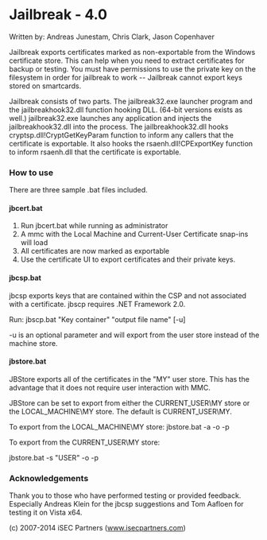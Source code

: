 # Jailbreak - 4.0
Written by: Andreas Junestam, Chris Clark, Jason Copenhaver

Jailbreak exports certificates marked as non-exportable from the Windows 
certificate store.  This can help when you need to extract certificates 
for backup or testing. You must have permissions to use the private key on the 
filesystem in order for jailbreak to work -- Jailbreak cannot export keys stored
on smartcards.

Jailbreak consists of two parts. The jailbreak32.exe launcher program and the
jailbreakhook32.dll function hooking DLL. (64-bit versions exists as well.)
jailbreak32.exe launches any application and injects the jailbreakhook32.dll
into the process. The jailbreakhook32.dll hooks cryptsp.dll!CryptGetKeyParam
function to inform any callers that the certificate is exportable. It also
hooks the rsaenh.dll!CPExportKey function to inform rsaenh.dll that
the certificate is exportable.

### How to use

There are three sample .bat files included.

#### jbcert.bat

1) Run jbcert.bat while running as administrator
2) A mmc with the Local Machine and Current-User Certificate snap-ins will load
3) All certificates are now marked as exportable
4) Use the certificate UI to export certificates and their private keys. 


#### jbcsp.bat

jbcsp exports keys that are contained within the CSP and not associated with a certificate.
jbscp requires .NET Framework 2.0.

Run: jbscp.bat "Key container" "output file name" [-u]

-u is an optional parameter and will export from the user store instead of the 
machine store.

#### jbstore.bat

JBStore exports all of the certificates in the "MY" user store. This has the 
advantage that it does not require user interaction with MMC.

JBStore can be set to export from either the CURRENT_USER\MY store or the 
LOCAL_MACHINE\MY store.  The default is CURRENT_USER\MY.

To export from the LOCAL_MACHINE\MY store:
jbstore.bat -a -o <outfile> -p <password>

To export from the CURRENT_USER\MY store:

jbstore.bat -s "USER" -o <outfile> -p <password>

### Acknowledgements

Thank you to those who have performed testing or provided feedback. 
Especially Andreas Klein for the jbcsp suggestions and Tom Aafloen for 
testing it on Vista x64.


(c) 2007-2014 iSEC Partners (www.isecpartners.com)
